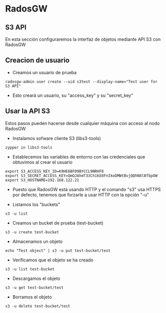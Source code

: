 # RadosGW

## S3 API

En esta sección configuraremos la interfaz de objetos mediante API S3 con RadosGW

## Creacion de usuario

  * Creamos un usuario de prueba

```
radosgw-admin user create --uid s3test --display-name="Test user for S3 API"
```

  * Esto creará un usuario, su "access_key" y su "secret_key"

## Usar la API S3

Estos pasos pueden hacerse desde cualquier máquina con acceso al nodo RadosGW

  * Instalamos sofware cliente S3 (libs3-tools)

```
zypper in libs3-tools
```

  * Establecemos las variables de entorno con las credenciales que obtuvimos al crear el usuario

```
export S3_ACCESS_KEY_ID=K9HE6BFD9BYCCL9NRHF8
export S3_SECRET_ACCESS_KEY=QmQJAhmT33Ch1kE8FnIkoDMWtBvjQQhN8lBfbpOW
export S3_HOSTNAME=192.168.122.21
```

  * Puesto que RadosGW está usando HTTP y el comando "s3" usa HTTPS por defecto, tenemos que forzarle a usar HTTP con la opción "-u"

  * Listamos los "buckets"

```
s3 -u list
```

  * Creamos un bucket de prueba (test-bucket)

```
s3 -u create test-bucket
```

  * Almacenamos un objeto

```
echo "Test object" | s3 -u put test-bucket/test
```

  * Verificamos que el objeto se ha creado

```
s3 -u list test-bucket
```

  * Descargamos el objeto

```
s3 -u get test-bucket/test
```

  * Borramos el objeto

```
s3 -u delete test-bucket/test
```

